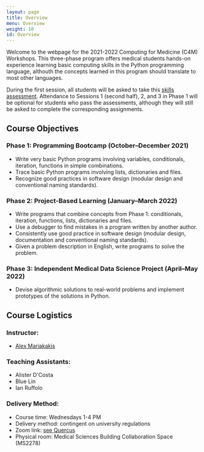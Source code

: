 ```yaml
---
layout: page
title: Overview
menu: Overview
weight: 10
id: Overview
---
```


Welcome to the webpage for the 2021-2022 Computing for Medicine (C4M) Workshops.
This three-phase program offers medical students hands-on experience learning basic computing skills in the Python programming language, althouth the concepts learned in this program should translate to most other languages.

During the first session, all students will be asked to take this [skills assessment](https://colab.research.google.com/github/C4M-UofT/C4M-UofT.github.io/blob/master/notebooks/c4m_intro_quiz.ipynb). 
Attendance to Sessions 1 (second half), 2, and 3 in Phase 1 will be optional for students who pass the assessments, although they will still be asked to complete the corresponding assignments.

## Course Objectives

### Phase 1: Programming Bootcamp (October–December 2021)
- Write very basic Python programs involving variables, conditionals, iteration, functions in simple combinations.
- Trace basic Python programs involving lists, dictionaries and files.
- Recognize good practices in software design (modular design and conventional naming standards).

### Phase 2: Project-Based Learning (January–March 2022)
- Write programs that combine concepts from Phase 1: conditionals, iteration, functions, lists, dictionaries and files.
- Use a debugger to find mistakes in a program written by another author.
- Consistently use good practice in software design (modular design, documentation and conventional naming standards).
- Given a problem description in English, write programs to solve the problem.

### Phase 3: Independent Medical Data Science Project (April–May 2022)
- Devise algorithmic solutions to real-world problems and implement prototypes of the solutions in Python.

## Course Logistics

### Instructor:
- [Alex Mariakakis](https://mariakakis.github.io/)

### Teaching Assistants:
- Alister D'Costa
- Blue Lin
- Ian Ruffolo

### Delivery Method:
- Course time: Wednesdays 1-4 PM
- Delivery method: contingent on university regulations
- Zoom link: [see Quercus](https://q.utoronto.ca/courses/257297)
- Physical room: Medical Sciences Building Collaboration Space (MS2278)
